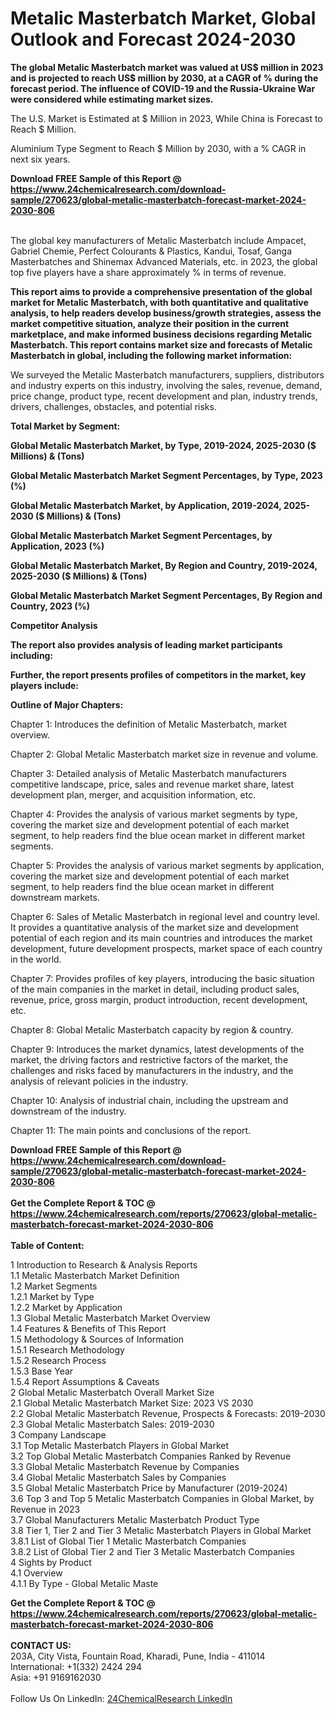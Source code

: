 <h1>Metalic Masterbatch Market, Global Outlook and Forecast 2024-2030</h1><p><strong>The global Metalic Masterbatch market was valued at US$ million in 2023 and is projected to reach US$ million by 2030, at a CAGR of % during the forecast period. The influence of COVID-19 and the Russia-Ukraine War were considered while estimating market sizes.</strong></p><p>
The U.S. Market is Estimated at $ Million in 2023, While China is Forecast to Reach $ Million.</p><p>
Aluminium Type Segment to Reach $ Million by 2030, with a % CAGR in next six years.</p><div><b>Download FREE Sample of this Report @ 
            <a href="https://www.24chemicalresearch.com/download-sample/270623/global-metalic-masterbatch-forecast-market-2024-2030-806">
            https://www.24chemicalresearch.com/download-sample/270623/global-metalic-masterbatch-forecast-market-2024-2030-806</a></b></div><br><p>
The global key manufacturers of Metalic Masterbatch include Ampacet, Gabriel Chemie, Perfect Colourants &amp; Plastics, Kandui, Tosaf, Ganga Masterbatches and Shinemax Advanced Materials, etc. in 2023, the global top five players have a share approximately % in terms of revenue.</p><p>
<strong>This report aims to provide a comprehensive presentation of the global market for Metalic Masterbatch, with both quantitative and qualitative analysis, to help readers develop business/growth strategies, assess the market competitive situation, analyze their position in the current marketplace, and make informed business decisions regarding Metalic Masterbatch. This report contains market size and forecasts of Metalic Masterbatch in global, including the following market information:</strong></p><p>
</p><p>
</p><p>We surveyed the Metalic Masterbatch manufacturers, suppliers, distributors and industry experts on this industry, involving the sales, revenue, demand, price change, product type, recent development and plan, industry trends, drivers, challenges, obstacles, and potential risks.</p><p>
<strong>Total Market by Segment:</strong></p><p>
<strong>Global Metalic Masterbatch Market, by Type, 2019-2024, 2025-2030 ($ Millions) &amp; (Tons)</strong></p><p>
<strong>Global Metalic Masterbatch Market Segment Percentages, by Type, 2023 (%)</strong></p><p>
</p><p>
<strong>Global Metalic Masterbatch Market, by Application, 2019-2024, 2025-2030 ($ Millions) &amp; (Tons)</strong></p><p>
<strong>Global Metalic Masterbatch Market Segment Percentages, by Application, 2023 (%)</strong></p><p>
</p><p>
<strong>Global Metalic Masterbatch Market, By Region and Country, 2019-2024, 2025-2030 ($ Millions) &amp; (Tons)</strong></p><p>
<strong>Global Metalic Masterbatch Market Segment Percentages, By Region and Country, 2023 (%)</strong></p><p>
</p><p>
<strong>Competitor Analysis</strong></p><p>
<strong>The report also provides analysis of leading market participants including:</strong></p><p>
</p><p>
<strong>Further, the report presents profiles of competitors in the market, key players include:</strong></p><p>
</p><p>
<strong>Outline of Major Chapters:</strong></p><p>
</p><p>Chapter 1: Introduces the definition of Metalic Masterbatch, market overview.</p><p>
Chapter 2: Global Metalic Masterbatch market size in revenue and volume.</p><p>
Chapter 3: Detailed analysis of Metalic Masterbatch manufacturers competitive landscape, price, sales and revenue market share, latest development plan, merger, and acquisition information, etc.</p><p>
Chapter 4: Provides the analysis of various market segments by type, covering the market size and development potential of each market segment, to help readers find the blue ocean market in different market segments.</p><p>
Chapter 5: Provides the analysis of various market segments by application, covering the market size and development potential of each market segment, to help readers find the blue ocean market in different downstream markets.</p><p>
Chapter 6: Sales of Metalic Masterbatch in regional level and country level. It provides a quantitative analysis of the market size and development potential of each region and its main countries and introduces the market development, future development prospects, market space of each country in the world.</p><p>
Chapter 7: Provides profiles of key players, introducing the basic situation of the main companies in the market in detail, including product sales, revenue, price, gross margin, product introduction, recent development, etc.</p><p>
Chapter 8: Global Metalic Masterbatch capacity by region &amp; country.</p><p>
Chapter 9: Introduces the market dynamics, latest developments of the market, the driving factors and restrictive factors of the market, the challenges and risks faced by manufacturers in the industry, and the analysis of relevant policies in the industry.</p><p>
Chapter 10: Analysis of industrial chain, including the upstream and downstream of the industry.</p><p>
Chapter 11: The main points and conclusions of the report.</p><div><b>Download FREE Sample of this Report @ 
            <a href="https://www.24chemicalresearch.com/download-sample/270623/global-metalic-masterbatch-forecast-market-2024-2030-806">
            https://www.24chemicalresearch.com/download-sample/270623/global-metalic-masterbatch-forecast-market-2024-2030-806</a></b></div><br><div><b>Get the Complete Report & TOC @ 
            <a href="https://www.24chemicalresearch.com/reports/270623/global-metalic-masterbatch-forecast-market-2024-2030-806">
            https://www.24chemicalresearch.com/reports/270623/global-metalic-masterbatch-forecast-market-2024-2030-806</a></b></div><br>
            <b>Table of Content:</b><p>1 Introduction to Research & Analysis Reports<br />
    1.1 Metalic Masterbatch Market Definition<br />
    1.2 Market Segments<br />
        1.2.1 Market by Type<br />
        1.2.2 Market by Application<br />
    1.3 Global Metalic Masterbatch Market Overview<br />
    1.4 Features & Benefits of This Report<br />
    1.5 Methodology & Sources of Information<br />
        1.5.1 Research Methodology<br />
        1.5.2 Research Process<br />
        1.5.3 Base Year<br />
        1.5.4 Report Assumptions & Caveats<br />
2 Global Metalic Masterbatch Overall Market Size<br />
    2.1 Global Metalic Masterbatch Market Size: 2023 VS 2030<br />
    2.2 Global Metalic Masterbatch Revenue, Prospects & Forecasts: 2019-2030<br />
    2.3 Global Metalic Masterbatch Sales: 2019-2030<br />
3 Company Landscape<br />
    3.1 Top Metalic Masterbatch Players in Global Market<br />
    3.2 Top Global Metalic Masterbatch Companies Ranked by Revenue<br />
    3.3 Global Metalic Masterbatch Revenue by Companies<br />
    3.4 Global Metalic Masterbatch Sales by Companies<br />
    3.5 Global Metalic Masterbatch Price by Manufacturer (2019-2024)<br />
    3.6 Top 3 and Top 5 Metalic Masterbatch Companies in Global Market, by Revenue in 2023<br />
    3.7 Global Manufacturers Metalic Masterbatch Product Type<br />
    3.8 Tier 1, Tier 2 and Tier 3 Metalic Masterbatch Players in Global Market<br />
        3.8.1 List of Global Tier 1 Metalic Masterbatch Companies<br />
        3.8.2 List of Global Tier 2 and Tier 3 Metalic Masterbatch Companies<br />
4 Sights by Product<br />
    4.1 Overview<br />
        4.1.1 By Type - Global Metalic Maste</p><div><b>Get the Complete Report & TOC @ 
            <a href="https://www.24chemicalresearch.com/reports/270623/global-metalic-masterbatch-forecast-market-2024-2030-806">
            https://www.24chemicalresearch.com/reports/270623/global-metalic-masterbatch-forecast-market-2024-2030-806</a></b></div><br><b>CONTACT US:</b><br>
            203A, City Vista, Fountain Road, Kharadi, Pune, India - 411014<br>
            International: +1(332) 2424 294<br>
            Asia: +91 9169162030 <br><br>
            Follow Us On LinkedIn: <a href="https://www.linkedin.com/company/24chemicalresearch/">24ChemicalResearch LinkedIn</a>